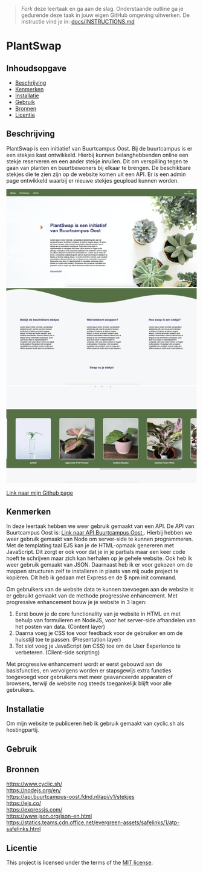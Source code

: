> _Fork_ deze leertaak en ga aan de slag. Onderstaande outline ga je gedurende deze taak in jouw eigen GitHub omgeving uitwerken. De instructie vind je in: [docs/INSTRUCTIONS.md](docs/INSTRUCTIONS.md)

# PlantSwap

<!-- Geef je project een titel en schrijf in één zin wat het is -->

## Inhoudsopgave

* [Beschrijving](#beschrijving)
* [Kenmerken](#kenmerken)
* [Installatie](#installatie)
* [Gebruik](#gebruik)
* [Bronnen](#bronnen)
* [Licentie](#licentie)

## Beschrijving

<!-- In de Beschrijving staat hoe je project er uit ziet, hoe het werkt en wat je er mee kan. -->
PlantSwap is een initiatief van Buurtcampus Oost. Bij de buurtcampus is er een stekjes kast ontwikkeld. Hierbij kunnen
belanghebbenden online een stekje reserveren en een ander stekje inruilen. Dit om verspilling tegen te gaan van planten
en buurtbewoners bij elkaar te brengen. De beschikbare stekjes die te zien zijn op de website komen uit een API. Er is een admin page ontwikkeld waarbij er nieuwe
stekjes geupload kunnen worden. 

<!-- Voeg een mooie poster visual toe 📸 -->
![Alt Text](public/assets/visual-1.png)
![Alt Text](public/assets/visual-2.png)
![Alt Text](public/assets/visual-3.png)

<!-- Voeg een link toe naar Github Pages 🌐-->
[Link naar mijn Github page ](https://github.com/joelle78/the-web-is-for-everyone-interactive-functionality)

## Kenmerken

<!-- Bij Kenmerken staat welke technieken zijn gebruikt en hoe. Wat is de HTML structuur? Wat zijn de belangrijkste dingen in CSS? Wat is er met Javascript gedaan en hoe? Misschien heb je een framwork of library gebruikt? -->
In deze leertaak hebben we weer gebruik gemaakt van een API. De API van Buurtcampus Oost
is: [Link naar API Buurtcampus Oost ](https://api.buurtcampus-oost.fdnd.nl/api/v1/stekjes). Hierbij hebben we weer
gebruik gemaakt van Node om server-side te kunnen programmeren. Met de templating taal EJS kan je de HTML-opmaak
genereren met JavaScript. Dit zorgt er ook voor dat je in je partials maar een keer code hoeft te schrijven maar zich
kan herhalen op je gehele website. Ook heb ik weer gebruik gemaakt van JSON. Daarnaast heb ik er voor gekozen om de
mappen structuren zelf te installeren in plaats van mij oude project te kopiëren. Dit heb ik gedaan met Express en de $
npm init command.

Om gebruikers van de website data te kunnen toevoegen aan de website is er gebruikt gemaakt van de methode progressive
enhancement. Met progressive enhancement bouw je je website in 3 lagen:

1. Eerst bouw je de core functionality van je website in HTML en met behulp van formulieren en NodeJS, voor het
   server-side afhandelen van het posten van data. (Content layer)
2. Daarna voeg je CSS toe voor feedback voor de gebruiker en om de huisstijl toe te passen. (Presentation layer)
3. Tot slot voeg je JavaScript (en CSS) toe om de User Experience te verbeteren. (Client-side scripting)

Met progressive enhancement wordt er eerst gebouwd aan de basisfuncties, en vervolgens worden er stapsgewijs extra
functies toegevoegd voor gebruikers met meer geavanceerde apparaten of browsers, terwijl de website nog steeds
toegankelijk blijft voor alle gebruikers.

## Installatie

Om mijn website te publiceren heb ik gebruik gemaakt van cyclic.sh als hostingpartij.

## Gebruik

## Bronnen
https://www.cyclic.sh/ <br>
https://nodejs.org/en/ <br>
https://api.buurtcampus-oost.fdnd.nl/api/v1/stekjes<br>
https://ejs.co/ <br>
https://expressjs.com/ <br>
https://www.json.org/json-en.html <br>
https://statics.teams.cdn.office.net/evergreen-assets/safelinks/1/atp-safelinks.html <br>

## Licentie
This project is licensed under the terms of the [MIT license](./LICENSE).
